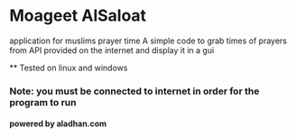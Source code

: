 # Moageet AlSaloat 

application for muslims prayer time 
A simple code to grab times of prayers from API provided on the internet and display it in a gui 

** Tested on linux and windows
### Note: you must be connected to internet in order for the program to run 
#### powered by aladhan.com
